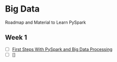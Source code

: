 # Big Data
Roadmap and Material to Learn PySpark

## Week 1
- [ ] [First Steps With PySpark and Big Data Processing](https://realpython.com/pyspark-intro/)
- [ ] []
